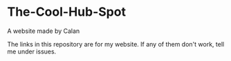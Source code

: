 # The-Cool-Hub-Spot
A website made by Calan

The links in this repository are for my website. If any of them don't work, tell me under issues.
